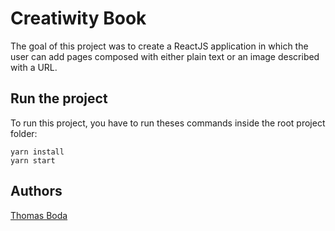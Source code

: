 # Creatiwity Book

The goal of this project was to create a ReactJS application in which the user can add pages composed with either plain text or an image described with a URL.

## Run the project

To run this project, you have to run theses commands inside the root project folder:
```shell
yarn install
yarn start
```

## Authors

[Thomas Boda](https://github.com/MrToto54 "Thomas Boda's GitHub profile")